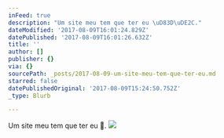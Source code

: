 ```yaml
---
inFeed: true
description: "Um site meu tem que ter eu \uD83D\uDE2C."
dateModified: '2017-08-09T16:01:24.829Z'
datePublished: '2017-08-09T16:01:26.632Z'
title: ''
author: []
publisher: {}
via: {}
sourcePath: _posts/2017-08-09-um-site-meu-tem-que-ter-eu.md
starred: false
datePublishedOriginal: '2017-08-09T15:24:50.752Z'
_type: Blurb

---
```

Um site meu tem que ter eu 😬.
![](https://the-grid-user-content.s3-us-west-2.amazonaws.com/7a1a0d81-7854-48be-ba6d-1b4540347194.jpg)